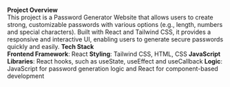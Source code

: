 <b>Project Overview</b> <br>
This project is a Password Generator Website that allows users to create strong, customizable passwords with various options (e.g., length, numbers and special characters). Built with React and Tailwind CSS, it provides a responsive and interactive UI, enabling users to generate secure passwords quickly and easily.
<b>Tech Stack</b> <br> 
<b>Frontend Framework</b>: React
<b>Styling</b>: Tailwind CSS, HTML, CSS
<b>JavaScript Libraries</b>: React hooks, such as useState, useEffect and useCallback
<b>Logic</b>: JavaScript for password generation logic and React for component-based development
